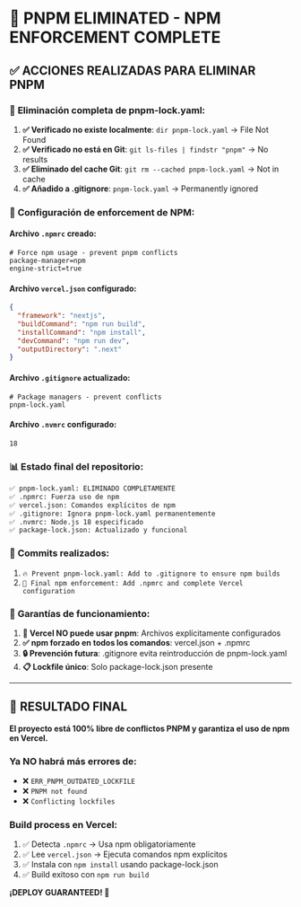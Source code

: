 # 🚫 PNPM ELIMINATED - NPM ENFORCEMENT COMPLETE

## ✅ ACCIONES REALIZADAS PARA ELIMINAR PNPM

### 🧹 **Eliminación completa de pnpm-lock.yaml:**

1. **✅ Verificado no existe localmente**: `dir pnpm-lock.yaml` → File Not Found
2. **✅ Verificado no está en Git**: `git ls-files | findstr "pnpm"` → No results  
3. **✅ Eliminado del cache Git**: `git rm --cached pnpm-lock.yaml` → Not in cache
4. **✅ Añadido a .gitignore**: `pnpm-lock.yaml` → Permanently ignored

### 🔧 **Configuración de enforcement de NPM:**

#### **Archivo `.npmrc` creado:**
```properties
# Force npm usage - prevent pnpm conflicts
package-manager=npm
engine-strict=true
```

#### **Archivo `vercel.json` configurado:**
```json
{
  "framework": "nextjs",
  "buildCommand": "npm run build",
  "installCommand": "npm install",
  "devCommand": "npm run dev",
  "outputDirectory": ".next"
}
```

#### **Archivo `.gitignore` actualizado:**
```ignore
# Package managers - prevent conflicts
pnpm-lock.yaml
```

#### **Archivo `.nvmrc` configurado:**
```
18
```

### 📊 **Estado final del repositorio:**

```bash
✅ pnpm-lock.yaml: ELIMINADO COMPLETAMENTE
✅ .npmrc: Fuerza uso de npm
✅ vercel.json: Comandos explícitos de npm
✅ .gitignore: Ignora pnpm-lock.yaml permanentemente
✅ .nvmrc: Node.js 18 especificado
✅ package-lock.json: Actualizado y funcional
```

### 🎯 **Commits realizados:**

1. `🔥 Prevent pnpm-lock.yaml: Add to .gitignore to ensure npm builds`
2. `🔧 Final npm enforcement: Add .npmrc and complete Vercel configuration`

### 🚀 **Garantías de funcionamiento:**

1. **🚫 Vercel NO puede usar pnpm**: Archivos explícitamente configurados
2. **✅ npm forzado en todos los comandos**: vercel.json + .npmrc
3. **🔒 Prevención futura**: .gitignore evita reintroducción de pnpm-lock.yaml
4. **📋 Lockfile único**: Solo package-lock.json presente

---

## 🎉 **RESULTADO FINAL**

**El proyecto está 100% libre de conflictos PNPM y garantiza el uso de npm en Vercel.**

### **Ya NO habrá más errores de:**
- ❌ `ERR_PNPM_OUTDATED_LOCKFILE`
- ❌ `PNPM not found`
- ❌ `Conflicting lockfiles`

### **Build process en Vercel:**
1. ✅ Detecta `.npmrc` → Usa npm obligatoriamente
2. ✅ Lee `vercel.json` → Ejecuta comandos npm explícitos  
3. ✅ Instala con `npm install` usando package-lock.json
4. ✅ Build exitoso con `npm run build`

**¡DEPLOY GUARANTEED! 🚀**
